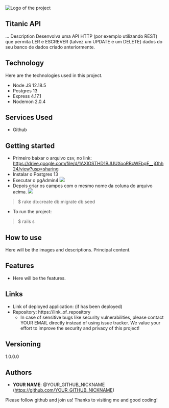 ![Logo of the project](https://walde.co/wp-content/uploads/2016/09/nodejs_logo.png)
 
## Titanic API
... Description
 Desenvolva uma API HTTP (por exemplo utilizando REST) que permita LER e ESCREVER (talvez um UPDATE e um DELETE) dados do seu banco de dados criado anteriormente.
 
## Technology 
 
Here are the technologies used in this project.
 
* Node JS 12.18.5
* Postgres 13
* Express 4.17.1
* Nodemon 2.0.4

 
 
## Services Used
 
* Github

 
 
## Getting started
 
* Primeiro baixar o arquivo csv, no link: 
https://drive.google.com/file/d/1AXlOSTHD1BJUUXooRBcWEbgE__jOhh24/view?usp=sharing
* Instalar o Postgres 13
* Executar o pgAdmin4
![](https://ibb.co/6yVQT2w)
* Depois criar os campos com o mesmo nome da coluna do arquivo acima.
![](https://walde.co/wp-content/uploads/2016/09/nodejs_logo.png)
>    $ rake db:create db:migrate db:seed
* To run the project:
>    $ rails s
 
## How to use
 
Here will be the images and descriptions. Principal content.
 
 
## Features
 
  - Here will be the features.
 
 
## Links
 
  - Link of deployed application: (if has been deployed)
  - Repository: https://link_of_repository
    - In case of sensitive bugs like security vulnerabilities, please contact
      YOUR EMAIL directly instead of using issue tracker. We value your effort
      to improve the security and privacy of this project!
 
 
## Versioning
 
1.0.0.0
 
 
## Authors
 
* **YOUR NAME**: @YOUR_GITHUB_NICKNAME (https://github.com/YOUR_GITHUB_NICKNAME)
 
 
Please follow github and join us!
Thanks to visiting me and good coding!
